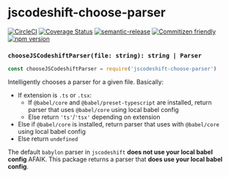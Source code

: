 # jscodeshift-choose-parser

[![CircleCI](https://circleci.com/gh/codemodsquad/jscodeshift-choose-parser.svg?style=svg)](https://circleci.com/gh/codemodsquad/jscodeshift-choose-parser)
[![Coverage Status](https://codecov.io/gh/codemodsquad/jscodeshift-choose-parser/branch/master/graph/badge.svg)](https://codecov.io/gh/codemodsquad/jscodeshift-choose-parser)
[![semantic-release](https://img.shields.io/badge/%20%20%F0%9F%93%A6%F0%9F%9A%80-semantic--release-e10079.svg)](https://github.com/semantic-release/semantic-release)
[![Commitizen friendly](https://img.shields.io/badge/commitizen-friendly-brightgreen.svg)](http://commitizen.github.io/cz-cli/)
[![npm version](https://badge.fury.io/js/jscodeshift-choose-parser.svg)](https://badge.fury.io/js/jscodeshift-choose-parser)

### `chooseJSCodeshiftParser(file: string): string | Parser`

```js
const chooseJSCodeshiftParser = require('jscodeshift-choose-parser')
```

Intelligently chooses a parser for a given file. Basically:

- If extension is `.ts` or `.tsx`:
  - If `@babel/core` and `@babel/preset-typescript` are installed, return parser that uses `@babel/core` using local babel config
  - Else return `'ts'`/`'tsx'` depending on extension
- Else if `@babel/core` is installed, return parser that uses with `@babel/core` using local babel config
- Else return `undefined`

The default `babylon` parser in `jscodeshift` **does not use your local babel config** AFAIK. This package
returns a parser that **does use your local babel config**.
